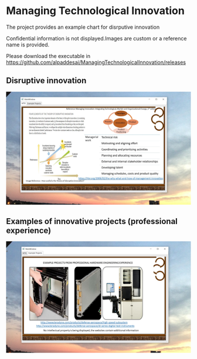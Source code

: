 # Managing Technological Innovation

The project provides an example chart for disrputive innovation

Confidential information is not displayed.Images are custom or a reference name is provided.

Please download the executable in https://github.com/alpaddesai/ManagingTechnologicalInnovation/releases

## Disruptive innovation
![image](MTIE.png)

## Examples of innovative projects (professional experience)
![image](ExampleProjects.png)

